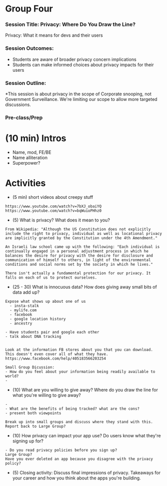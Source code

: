 # Group Four

### Session Title: Privacy: Where Do You Draw the Line?
Privacy: What it means for devs and their users


### Session Outcomes: 
- Students are aware of broader privacy concern implications
- Students can make informed choices about privacy impacts for their users


### Session Outline:
*This session is about privacy in the scope of Corporate snooping, not Government Surveillance. We're limiting our scope to allow more targeted discussions.

### Pre-class/Prep


# (10 min) Intros
- Name, mod, FE/BE
- Name alliteration
- Superpower?

# Activities
* (5 min) short videos about creepy stuff
```
https://www.youtube.com/watch?v=7bXJ_obaiYQ
https://www.youtube.com/watch?v=bqWuioPHhz0
```

* (5) What is privacy? What does it mean to you?
```
From Wikipedia: "Although the US Constitution does not explicitly include the right to privacy, individual as well as locational privacy are implicitly granted by the Constitution under the 4th Amendment."

An Israeli law school came up with the following: "Each individual is continually engaged in a personal adjustment process in which he balances the desire for privacy with the desire for disclosure and communication of himself to others, in light of the environmental conditions and social norms set by the society in which he lives." 

There isn't actually a fundamental protection for our privacy. It falls on each of us to protect ourselves.
```

* (25 - 30) What is innocuous data? How does giving away small bits of data add up?
```
Expose what shows up about one of us
  - insta-stalk
  - mylife.com
  - facebook
  - google location history
  - ancestry 
  
- Have students pair and google each other
- talk about DNA tracking

  
Look at the information FB stores about you that you can download. This doesn't even cover all of what they have.
https://www.facebook.com/help/405183566203254

Small Group Dicussion:
- How do you feel about your information being readily available to world?
- 
```
* (10) What are you willing to give away? Where do you draw the line for what you're willing to give away?
```
-
- What are the benefits of being tracked? what are the cons?
- present both viewpoints

Break up into small groups and discuss where they stand with this.
Report back to Large Group?
```

* (10) How privacy can impact your app use? Do users know what they're signing up for?
```
- Do you read privacy policies before you sign up?
Large Group?
Have you ever deleted an app because you disagree with the privacy policy?

```

* (5) Closing activity: Discuss final impressions of privacy. Takeaways for your career and how you think about the apps you're building.
